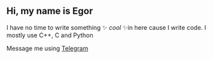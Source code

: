 ## Hi, my name is Egor

I have no time to write something ✨ _cool_ ✨in here cause I write code. I mostly use C++, C and Python


Message me using [Telegram](https://t.me/tlenojuk)
<!--
**prichinatryaski/prichinatryaski** is a ✨ _special_ ✨ repository because its `README.md` (this file) appears on your GitHub profile.

Here are some ideas to get you started:

- 🔭 I’m currently working on ...
- 🌱 I’m currently learning ...
- 👯 I’m looking to collaborate on ...
- 🤔 I’m looking for help with ...
- 💬 Ask me about ...
- 📫 How to reach me: ...
- 😄 Pronouns: ...
- ⚡ Fun fact: ...
-->
